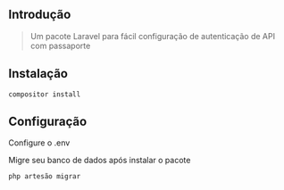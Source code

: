 
## Introdução

> Um pacote Laravel para fácil configuração de autenticação de API com passaporte

## Instalação

```bater
compositor install
```

## Configuração

Configure o .env

Migre seu banco de dados após instalar o pacote

```bater
php artesão migrar
```
